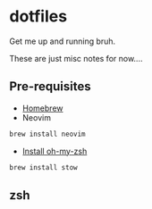 # dotfiles
Get me up and running bruh.

These are just misc notes for now....


## Pre-requisites

* [Homebrew](https://docs.brew.sh/Installation)
* Neovim
```zsh
brew install neovim
```
* [Install oh-my-zsh](https://ohmyz.sh/#install)

```zsh
brew install stow
```

## zsh

